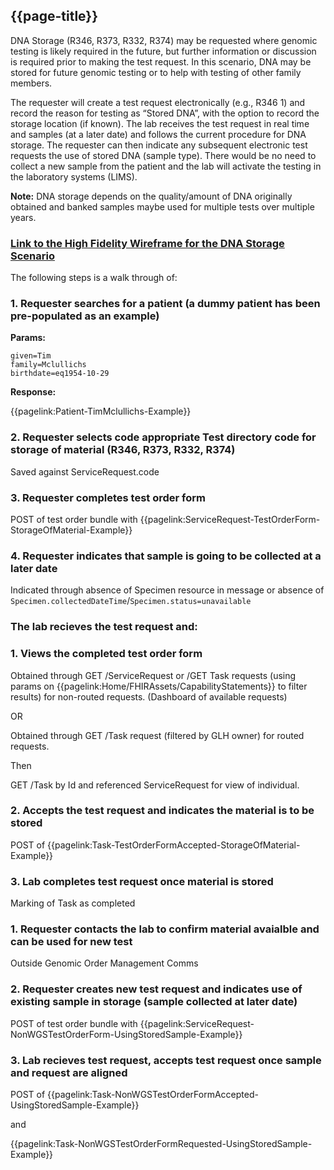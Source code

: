 ## {{page-title}}

DNA Storage (R346, R373, R332, R374) may be requested where genomic testing is likely required in the future, but further information or discussion is required prior to making the test request. In this scenario, DNA may be stored for future genomic testing or to help with testing of other family members.

The requester will create a test request electronically (e.g., R346 1) and record the reason for testing as “Stored DNA”, with the option to record the storage location (if known). The lab receives the test request in real time and samples (at a later date) and follows the current procedure for DNA storage. The requester can then indicate any subsequent electronic test requests the use of stored DNA (sample type). There would be no need to collect a new sample from the patient and the lab will activate the testing in the laboratory systems (LIMS).

**Note:** DNA storage depends on the quality/amount of DNA originally obtained and banked samples maybe used for multiple tests over multiple years.

### [Link to the High Fidelity Wireframe for the DNA Storage Scenario](https://p2o81u.axshare.com/)

The following steps is a walk through of:

### 1. Requester searches for a patient (a dummy patient has been pre-populated as an example)

**Params:**
```
given=Tim 
family=Mclullichs
birthdate=eq1954-10-29
```

**Response:**

{{pagelink:Patient-TimMclullichs-Example}}

### 2. Requester selects code appropriate Test directory code for storage of material (R346, R373, R332, R374)

Saved against ServiceRequest.code

### 3. Requester completes test order form

POST of test order bundle with {{pagelink:ServiceRequest-TestOrderForm-StorageOfMaterial-Example}}

### 4. Requester indicates that sample is going to be collected at a later date

Indicated through absence of Specimen resource in message or absence of ```Specimen.collectedDateTime```/```Specimen.status=unavailable```

### The lab recieves the test request and:

### 1. Views the completed test order form

Obtained through GET /ServiceRequest or /GET Task requests (using params on {{pagelink:Home/FHIRAssets/CapabilityStatements}} to filter results) for non-routed requests. (Dashboard of available requests)

OR

Obtained through GET /Task request (filtered by GLH owner) for routed requests.

Then

GET /Task by Id and referenced ServiceRequest for view of individual.

### 2. Accepts the test request and indicates the material is to be stored

POST of {{pagelink:Task-TestOrderFormAccepted-StorageOfMaterial-Example}}

### 3. Lab completes test request once material is stored

Marking of Task as completed


### 1. Requester contacts the lab to confirm material avaialble and can be used for new test

Outside Genomic Order Management Comms

### 2. Requester creates new test request and indicates use of existing sample in storage (sample collected at later date)

POST of test order bundle with {{pagelink:ServiceRequest-NonWGSTestOrderForm-UsingStoredSample-Example}}

### 3. Lab recieves test request, accepts test request once sample and request are aligned

POST of {{pagelink:Task-NonWGSTestOrderFormAccepted-UsingStoredSample-Example}}

and 

{{pagelink:Task-NonWGSTestOrderFormRequested-UsingStoredSample-Example}}